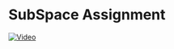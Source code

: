 # SubSpace Assignment 

[![Video](https://img.youtube.com/vi/ZzXG4liQrlg/0.jpg)](https://youtu.be/4wOHkMRLl1I?si=ST27Ed3vB2qXgPBw)
